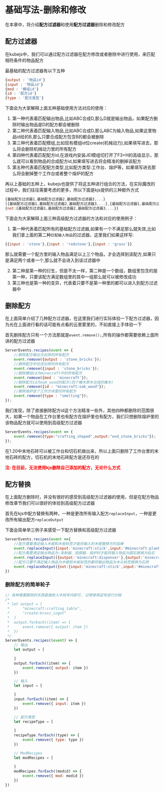 # 基础写法-删除和修改
在本章中，将介绍**配方过滤器**和使用**配方过滤器**删除和修改配方
## 配方过滤器
在kubejs中，我们可以通过配方过滤器在配方修改或者删除中进行使用，来匹配相符条件的物品配方

最基础的配方过滤器有以下五种
```js
{output : '物品id'}
{input : '物品id'}
{mod : '模组id'}
{id : '配方id'}
{type : '配方类型'}
```
下面会为大家解释上面五种基础使用方法对应的使用：
1. 第一种代表着匹配输出物品,比如ABC合成D,那么D就是输出物品，如果配方删除时输出物品是D的配方都会被删除
2. 第二种代表着匹配输入物品,比如ABC合成D,那么ABC为输入物品,如果这里物品id给的B,那么只要合成配方包含B的都会被删除
3. 第三种代表着匹配模组,比如现有模组id位create(机械动力),如果填写进去，那么将会删除机械动力里的所有配方
4. 第四种代表着匹配配方id,在游戏内安装JEI模组切打开了F3+H的高级显示，那么就可以看到物品的合成配方id,如果填写进去将会精准的删掉该配方
5. 第五种代表着匹配配方类型,比如配方类型:工作台、熔炉等，如果填写进去那么将会删掉整个工作台或者整个熔炉的配方

再以上基础的五种上，kubejs也提供了将这五种进行组合的方法，在实际魔改的过程中，我们往往需要考虑的更多，所以下面是kjs提供的三种额外方式
```js
{基础配方过滤器1,基础配方过滤器2,基础配方过滤器3,...}
[{基础配方过滤器1,基础配方过滤器2,基础配方过滤器3,...},{基础配方过滤器1,基础配方过滤器2,基础配方过滤器3,...},...]
{not:{基础配方过滤器1,基础配方过滤器2,基础配方过滤器3,...}}
```
下面会为大家解释上面三种高级配方过滤器的方法和对应的使用例子：
1. 第一种代表着匹配所有的基础配方过滤器,如果有一个不满足那么就失效,比如我们拿上面的第二种`匹配输入物品`的过滤器，这里我们如果这样写:
```js
{{input : 'stone'},{input : 'redstone'},{input : 'grass'}}
```
那么就需要一个配方里的输入物品满足以上三个物品，才会选择到该配方,如果只是满足两个或者一个,那么就不会进入到该过滤器中

2. 第二种是第一种的衍生，但是不太一样，第二种是一个数组，数组里包含的是第一种，只要该配方满足数组里的其中一组那么就可以被修改成功
3. 第三种也是第一种的变异，代表着只要不是第一种里的都可以进入到配方过滤器中
## 删除配方
在上面简单介绍了几种配方过滤器，在这里我们进行实际体验一下配方过滤器，因为光在上面进行看的话可能有点看的云里雾里的，不如直接上手体验一下

首先删除配方只有一个方法那就是`event.remove();`,所有的操作都需要依赖上面所讲的配方过滤器
```js
ServerEvents.recipes(event => {
    //删除配方输出为石砖的所有配方
    event.remove({output : 'stone_bricks'});
    //删除配方中包含石砖的所有配方
    event.remove({input : 'stone_bricks'});
    //删除模组id为minecraft中的所有配方
    event.remove({mod : 'minecraft'});
    //删除配方id为oak_wood的配方(四个橡木原木合成的橡木)
    event.remove({id : "minecraft:oak_wood"});
    //删除熔炉这个工作方块里的所有配方
    event.remove({type : "smelting"});
});
```
我们发现，除了直接删除配方id这个方法精准一些外，其他四种都删除的范围很大，如果一个物品在工作台里也有配方在熔炉里也有配方，我们只想删除熔炉里的该物品配方就可以使用到高级配方过滤器
```js
ServerEvents.recipes(event => {
    event.remove({type:"crafting_shaped",output:"end_stone_bricks"});
});
```
在1.20中末地石砖可以被工作台和切石机做出来，所以上面只删除了工作台里的末地石砖的配方，切石机的末地石砖配方是还存在的

**<font color=red>注: 在目前，无法使用kjs删除自己添加的配方，无论什么方式</font>**
## 配方替换
在上面配方删除时，并没有很好的感受到高级配方过滤器的使用，但是在配方物品修改章节我们可以很好的体验到高级配方过滤器

首先在kjs中配方替换有两种，一种是更改所有输入配方`replaceInput`，一种是更改所有输出配方`replaceOutput`

下面会简单举三例子来感受一下配方替换和高级配方过滤器
```js
ServerEvents.recipes(event =>{
    //配方需要满足输入木棍和木板标签才能将输入的木棍替换为烈焰棒
    event.replaceInput({input:'minecraft:stick',input:'#minecraft:planks'},'minecraft:stick','minecraft:blaze_rod');
    //配方需要满足输出物品为:发射器、投掷器、熔炉时才能将输入物品为圆石替换为钻石
    event.replaceInput([{output:'minecraft:dispenser'},{output:'minecraft:dropper'},{output:'minecraft:furnace'}],"minecraft:cobblestone",'minecraft:diamond');
    //配方只要不满足输入物品为木棍和木板标签的都将输出物品为木头标签替换为石砖
    event.replaceOutput({not:{input:'minecraft:stick',input:'#minecraft:planks'}},'#minecraft:logs','minecraft:stone_bricks');
})
```

### 删除配方的简单轮子
```js
// 各种需要删除的东西直接放入中括号内即可, 记得使用逗号进行分隔
/*
 * let output = [
 *		"minecraft:crafting_table",
 *		"create:brass_ingot"
 *	]
 *	output.forEach((item) => {
 *		event.remove({ output: item })
 *	})
 */
ServerEvents.recipes((event) => {
	// 输出
	let output = [
		
	]
	output.forEach((item) => {
		event.remove({ output: item })
	})

	// 输入
	let input = [

	]
	input.forEach((item) => {
		event.remove({ input: item })
	})

	// 配方类型
	let recipeType = [
		
	]
	recipeType.forEach((type) => {
		event.remove({ type: type })
	})

	// ModRecipes
	let modRecipes = [
		
	]
	modRecipes.forEach((modid) => {
		event.remove({ mod: modid })
	})
})
```